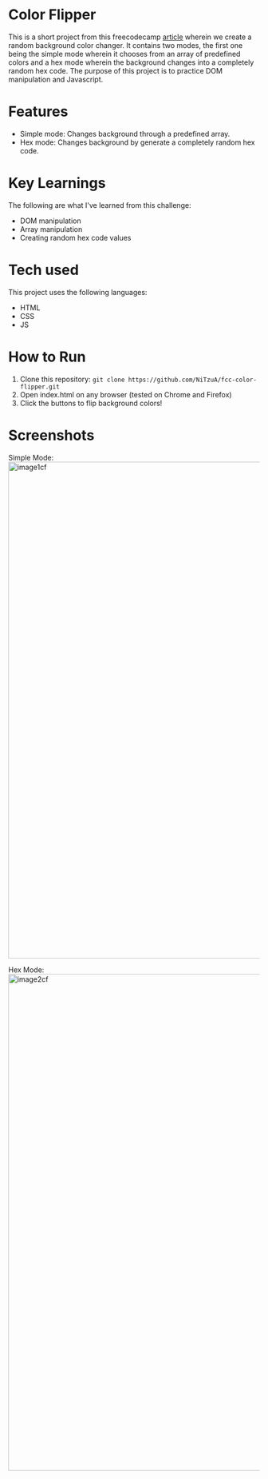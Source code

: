 # Color Flipper

This is a short project from this freecodecamp [article](https://www.freecodecamp.org/news/javascript-projects-for-beginners/) wherein we create a random background color changer. 
It contains two modes, the first one being the simple mode wherein it chooses from an array of predefined colors and a hex mode wherein the background changes into a completely random hex code. 
The purpose of this project is to practice DOM manipulation and Javascript.

# Features
- Simple mode: Changes background through a predefined array.
- Hex mode: Changes background by generate a completely random hex code.

# Key Learnings

The following are what I've learned from this challenge:
- DOM manipulation
- Array manipulation
- Creating random hex code values

# Tech used

This project uses the following languages:
- HTML
- CSS
- JS

# How to Run
1. Clone this repository:
```git clone https://github.com/NiTzuA/fcc-color-flipper.git```
2. Open index.html on any browser (tested on Chrome and Firefox)
3. Click the buttons to flip background colors!


# Screenshots

Simple Mode:
<img width="1801" height="994" alt="image1cf" src="https://github.com/user-attachments/assets/09ae3f50-8931-4d15-86dd-2babf15ce653" />

Hex Mode:
<img width="1797" height="994" alt="image2cf" src="https://github.com/user-attachments/assets/3dc2c1da-3a54-4ab9-a0e1-7d01b951e621" />

